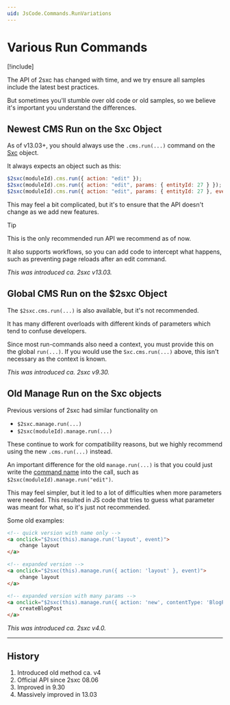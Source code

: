```yaml
---
uid: JsCode.Commands.RunVariations
---
```

# Various Run Commands

[!include[](~/pages/basics/stack/_shared-float-summary.md)]
<style>.context-box-summary .edit-custom { visibility: visible; } </style>

The API of 2sxc has changed with time, and we try ensure all samples include the latest best practices. 

But sometimes you'll stumble over old code or old samples, so we believe it's important you understand the differences. 

## Newest CMS Run on the Sxc Object

As of v13.03+, you should always use the `.cms.run(...)` command on the [Sxc](xref:JsCode.Commands.Index) object.

It always expects an object such as this:

```js
$2sxc(moduleId).cms.run({ action: "edit" });
$2sxc(moduleId).cms.run({ action: "edit", params: { entityId: 27 } });
$2sxc(moduleId).cms.run({ action: "edit", params: { entityId: 27 }, event: event });
```

This may feel a bit complicated, but it's to ensure that the API doesn't change as we add new features.

> [!TIP]
> This is the only recommended run API we recommend as of now. 
>
> It also supports workflows, so you can add code to intercept what happens, 
> such as preventing page reloads after an edit command.

_This was introduced ca. 2sxc v13.03._

## Global CMS Run on the $2sxc Object

The `$2sxc.cms.run(...)` is also available, but it's not recommended.

It has many different overloads with different kinds of parameters which tend to confuse developers. 

Since most run-commands also need a context, you must provide this on the global `run(...)`.
If you would use the `Sxc.cms.run(...)` above, this isn't necessary as the context is known.

_This was introduced ca. 2sxc v9.30._


## Old Manage Run on the Sxc objects

Previous versions of 2sxc had similar functionality on

* `$2sxc.manage.run(...)`
* `$2sxc(moduleId).manage.run(...)`

These continue to work for compatibility reasons, but we highly recommend using the new `.cms.run(...)` instead.

An important difference for the old `manage.run(...)` 
is that you could just write the [command name](xref:Api.Js.SxcJs.CommandNames) into the call, 
such as `$2sxc(moduleId).manage.run("edit")`.

This may feel simpler, but it led to a lot of difficulties when more parameters were needed. 
This resulted in JS code that tries to guess what parameter was meant for what, so it's just not recommended.

Some old examples:

```html
<!-- quick version with name only --> 
<a onclick="$2sxc(this).manage.run('layout', event)">
    change layout
</a>

<!-- expanded version -->
<a onclick="$2sxc(this).manage.run({ action: 'layout' }, event)">
    change layout
</a>

<!-- expanded version with many params -->
<a onclick="$2sxc(this).manage.run({ action: 'new', contentType: 'BlogPost' }, event)">
    createBlogPost
</a>
```

_This was introduced ca. 2sxc v4.0._

---

## History

1. Introduced old method ca. v4
2. Official API since 2sxc 08.06
3. Improved in 9.30
4. Massively improved in 13.03
